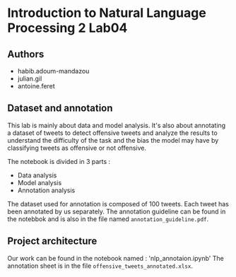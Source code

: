 # Introduction to Natural Language Processing 2 Lab04

## Authors

- habib.adoum-mandazou
- julian.gil
- antoine.feret

## Dataset and annotation

This lab is mainly about data and model analysis.
It's also about annotating a dataset of tweets to detect offensive tweets and analyze the results to understand the difficulty of the task and the bias the model may have by classifying tweets as offensive or not offensive.

The notebook is divided in 3 parts :
- Data analysis
- Model analysis
- Annotation analysis

The dataset used for annotation is composed of 100 tweets. Each tweet has been annotated by us separately. The annotation guideline can be found in the notebbok and is also in the file named `annotation_guideline.pdf`. 

## Project architecture

Our work can be found in the notebook named : 'nlp_annotaion.ipynb'
The annotation sheet is in the file `offensive_tweets_annotated.xlsx`.


